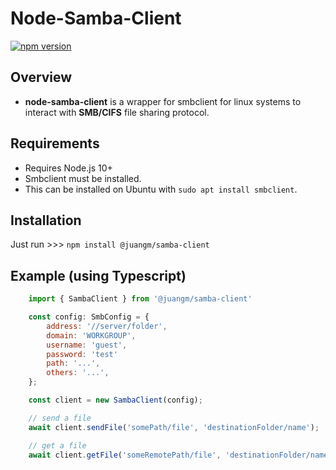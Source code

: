 # Node-Samba-Client

[![npm version](https://badge.fury.io/js/%40juangm%2Fsamba-client.svg)](https://badge.fury.io/js/%40juangm%2Fsamba-client)

## Overview

- **node-samba-client** is a wrapper for smbclient for linux systems to interact with **SMB/CIFS** file sharing protocol.

## Requirements

- Requires Node.js 10+
- Smbclient must be installed.
- This can be installed on Ubuntu with `sudo apt install smbclient`.

## Installation

Just run >>> `npm install @juangm/samba-client`

## Example (using Typescript)

```javascript
    import { SambaClient } from '@juangm/samba-client'

    const config: SmbConfig = {
        address: '//server/folder',
        domain: 'WORKGROUP',
        username: 'guest',
        password: 'test'
        path: '...',
        others: '...',
    };

    const client = new SambaClient(config);

    // send a file
    await client.sendFile('somePath/file', 'destinationFolder/name');

    // get a file
    await client.getFile('someRemotePath/file', 'destinationFolder/name');
```
